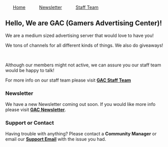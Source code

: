 <nav>
  <ul>
    <a href='https://gac-d.github.io/GAC-Website/'>Home</a>
    &nbsp;&nbsp;&nbsp;&nbsp;&nbsp;&nbsp;&nbsp;&nbsp;&nbsp;&nbsp;<a href='https://gac-d.github.io/GAC-Website/newsletter'>Newsletter</a>
    &nbsp;&nbsp;&nbsp;&nbsp;&nbsp;&nbsp;&nbsp;&nbsp;&nbsp;&nbsp;<a href='https://gac-d.github.io/GAC-Website/staff-team'>Staff Team</a>
  </ul>
</nav>

## Hello, We are GAC (Gamers Advertising Center)!

We are a medium sized advertising server that would love to have you!

We tons of channels for all different kinds of things. We also do giveaways!

<br>

Although our members might not active, we can assure you our staff team would be happy to talk!


For more info on our staff team please visit **[GAC Staff Team](https://gac-d.github.io/GAC-Website/staff-team)**

### Newsletter

We have a new Newsletter coming out soon. If you would like more info please visit **[GAC Newsletter](https://gac-d.github.io/GAC-Website/newsletter)**.

### Support or Contact

Having trouble with anything? Please contact a **Community Manager** or email our **[Support Email](https://mail.google.com/mail/u/2/#inbox?compose=CllgCJfqcBHlvkTkJhfCVFkLhlkCBCPqVRBqlVWNHFwGHtpJdnpqLLlcZxFqjgKWTgwFmZNrwPg)** with the issue you had.
